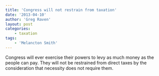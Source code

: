 ```yaml
---
title: 'Congress will not restrain from taxation'
date: '2013-04-10'
author: 'Greg Raven'
layout: post
categories:
    - taxation
tags:
    - 'Melancton Smith'
---
```


Congress will ever exercise their powers to levy as much money as the people can pay. They will not be restrained from direct taxes by the consideration that necessity does not require them.
